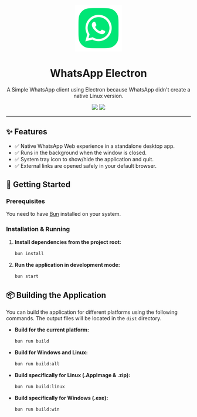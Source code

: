<p align="center">
  <img src="assets/icon.png" width="128" height="128" />
</p>

<h1 align="center">WhatsApp Electron</h1>

<p align="center">
  A Simple WhatsApp client using Electron because WhatsApp didn't create a native Linux version.
</p>

<p align="center">
  <a href="https://www.electronjs.org"><img src="https://img.shields.io/badge/Electron-2B2E3A?style=for-the-badge&logo=electron&logoColor=74B1BE" /></a>
  <a href="https://bun.sh"><img src="https://img.shields.io/badge/Bun-000000?style=for-the-badge&logo=bun&logoColor=white" /></a>
</p>

---

## ✨ Features

- ✅ Native WhatsApp Web experience in a standalone desktop app.
- ✅ Runs in the background when the window is closed.
- ✅ System tray icon to show/hide the application and quit.
- ✅ External links are opened safely in your default browser.

## 🚀 Getting Started

### Prerequisites

You need to have [Bun](https://bun.sh/) installed on your system.

### Installation & Running

1.  **Install dependencies from the project root:**
    ```bash
    bun install
    ```

2.  **Run the application in development mode:**
    ```bash
    bun start
    ```

## 📦 Building the Application

You can build the application for different platforms using the following commands. The output files will be located in the `dist` directory.

-   **Build for the current platform:**
    ```bash
    bun run build
    ```

-   **Build for Windows and Linux:**
    ```bash
    bun run build:all
    ```

-   **Build specifically for Linux (.AppImage & .zip):**
    ```bash
    bun run build:linux
    ```

-   **Build specifically for Windows (.exe):**
    ```bash
    bun run build:win
    ```
